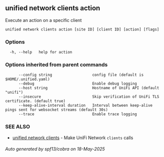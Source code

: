## unified network clients action

Execute an action on a specific client

```
unified network clients action [site ID] [client ID] [action] [flags]
```

### Options

```
  -h, --help   help for action
```

### Options inherited from parent commands

```
      --config string                  config file (default is $HOME/.unified.yaml)
      --debug                          Enable debug logging
      --host string                    Hostname of UniFi API (default "unifi")
      --insecure                       Skip verification of UniFi TLS certificate. (default true)
      --keep-alive-interval duration   Interval between keep-alive pings sent for websocket streams (default 30s)
      --trace                          Enable trace logging
```

### SEE ALSO

* [unified network clients](unified_network_clients.md)	 - Make UniFi Network `clients` calls

###### Auto generated by spf13/cobra on 18-May-2025
